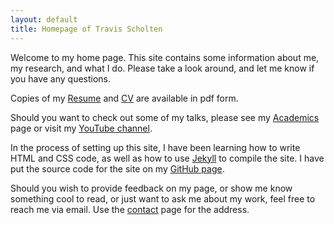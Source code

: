 ```yaml
---
layout: default
title: Homepage of Travis Scholten
---
```

Welcome to my home page. This site contains some information about me, my research, and what I do. Please take a look around, and let me know if you have any questions.

Copies of my [Resume](https://drive.google.com/file/d/0ByuLKbIlGFIiYUdvSW9peXk1NDQ/view?usp=sharing)  and [CV](https://drive.google.com/file/d/0ByuLKbIlGFIiSURad1BnQm5pdDAyakVJakZBVnpYcnYzODFn/view?usp=sharing) are available in pdf form.

Should you want to check out some of my talks, please see my [Academics](academics.html) page or visit my [YouTube channel](https://www.youtube.com/channel/UCo1RVaq2aqTJMRZGzQa45WQ).

In the process of setting up this site, I have been learning how to write HTML and CSS code, as well as how to use [Jekyll](http://jekyllrb.com/) to compile the site. I have put the source code for the site on my [GitHub page](https://github.com/Travis-S).

Should you wish to provide feedback on my page, or show me know something cool to read, or just want to ask me about my work, feel free to reach me via email. Use the [contact](contact.html) page for the address.
